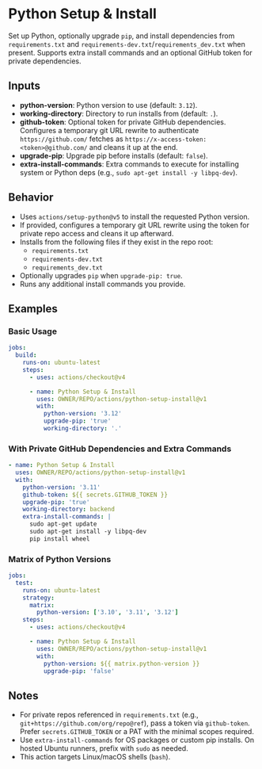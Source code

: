 # Python Setup & Install

Set up Python, optionally upgrade `pip`, and install dependencies from `requirements.txt` and `requirements-dev.txt`/`requirements_dev.txt` when present. Supports extra install commands and an optional GitHub token for private dependencies.

## Inputs

- **python-version**: Python version to use (default: `3.12`).
- **working-directory**: Directory to run installs from (default: `.`).
- **github-token**: Optional token for private GitHub dependencies. Configures a temporary git URL rewrite to authenticate `https://github.com/` fetches as `https://x-access-token:<token>@github.com/` and cleans it up at the end.
- **upgrade-pip**: Upgrade pip before installs (default: `false`).
- **extra-install-commands**: Extra commands to execute for installing system or Python deps (e.g., `sudo apt-get install -y libpq-dev`).

## Behavior

- Uses `actions/setup-python@v5` to install the requested Python version.
- If provided, configures a temporary git URL rewrite using the token for private repo access and cleans it up afterward.
- Installs from the following files if they exist in the repo root:
  - `requirements.txt`
  - `requirements-dev.txt`
  - `requirements_dev.txt`
- Optionally upgrades `pip` when `upgrade-pip: true`.
- Runs any additional install commands you provide.

## Examples

### Basic Usage

```yaml
jobs:
  build:
    runs-on: ubuntu-latest
    steps:
      - uses: actions/checkout@v4

      - name: Python Setup & Install
        uses: OWNER/REPO/actions/python-setup-install@v1
        with:
          python-version: '3.12'
          upgrade-pip: 'true'
          working-directory: '.'
```

### With Private GitHub Dependencies and Extra Commands

```yaml
- name: Python Setup & Install
  uses: OWNER/REPO/actions/python-setup-install@v1
  with:
    python-version: '3.11'
    github-token: ${{ secrets.GITHUB_TOKEN }}
    upgrade-pip: 'true'
    working-directory: backend
    extra-install-commands: |
      sudo apt-get update
      sudo apt-get install -y libpq-dev
      pip install wheel
```

### Matrix of Python Versions

```yaml
jobs:
  test:
    runs-on: ubuntu-latest
    strategy:
      matrix:
        python-version: ['3.10', '3.11', '3.12']
    steps:
      - uses: actions/checkout@v4

      - name: Python Setup & Install
        uses: OWNER/REPO/actions/python-setup-install@v1
        with:
          python-version: ${{ matrix.python-version }}
          upgrade-pip: 'false'
```

## Notes

- For private repos referenced in `requirements.txt` (e.g., `git+https://github.com/org/repo@ref`), pass a token via `github-token`. Prefer `secrets.GITHUB_TOKEN` or a PAT with the minimal scopes required.
- Use `extra-install-commands` for OS packages or custom pip installs. On hosted Ubuntu runners, prefix with `sudo` as needed.
- This action targets Linux/macOS shells (`bash`).
